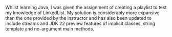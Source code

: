 Whilst learning Java, I was given the assignment of creating a playlist to test my knowledge of LinkedList. My solution is considerably more expansive than the one provided by the instructor and has also been updated to include streams and JDK 22 preview features of implicit classes, string template and no-argument main methods.
